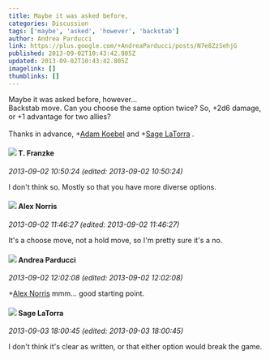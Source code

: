```yaml
---
title: Maybe it was asked before,
categories: Discussion
tags: ['maybe', 'asked', 'however', 'backstab']
author: Andrea Parducci
link: https://plus.google.com/+AndreaParducci/posts/N7e8ZzSehjG
published: 2013-09-02T10:43:42.805Z
updated: 2013-09-02T10:43:42.805Z
imagelink: []
thumblinks: []
---
```


Maybe it was asked before, however...<br />Backstab move. Can you choose the same option twice? So, +2d6 damage, or +1 advantage for two allies?<br /><br />Thanks in advance, <span class="proflinkWrapper"><span class="proflinkPrefix">+</span><a class="proflink" href="https://plus.google.com/112484087750169360510" oid="112484087750169360510">Adam Koebel</a></span> and <span class="proflinkWrapper"><span class="proflinkPrefix">+</span><a class="proflink" href="https://plus.google.com/117415966179711277938" oid="117415966179711277938">Sage LaTorra</a></span> .
<div id='comment z12pvn2b3sf3cxbny220zl1g0unmyl0t3'>
  <h4><img src='{{site.baseurl}}//images/avatars/110330901807759406775_photo.jpg'> T. Franzke</h4>
      <p><cite>2013-09-02 10:50:24 (edited: 2013-09-02 10:50:24)</cite></p>
        <p>I don&#39;t think so. Mostly so that you have more diverse options.</p>
</div>
        

<div id='comment z12pvn2b3sf3cxbny220zl1g0unmyl0t3'>
  <h4><img src='{{site.baseurl}}//images/avatars/112750659160242168572_photo.jpg'> Alex Norris</h4>
      <p><cite>2013-09-02 11:46:27 (edited: 2013-09-02 11:46:27)</cite></p>
        <p>It&#39;s a choose move, not a hold move, so I&#39;m pretty sure it&#39;s a no.</p>
</div>
        

<div id='comment z12pvn2b3sf3cxbny220zl1g0unmyl0t3'>
  <h4><img src='{{site.baseurl}}//images/avatars/101076298485951808085_photo.jpg'> Andrea Parducci</h4>
      <p><cite>2013-09-02 12:02:08 (edited: 2013-09-02 12:02:08)</cite></p>
        <p><span class="proflinkWrapper"><span class="proflinkPrefix">+</span><a class="proflink" href="https://plus.google.com/112750659160242168572" oid="112750659160242168572">Alex Norris</a></span> mmm... good starting point.</p>
</div>
        

<div id='comment z12pvn2b3sf3cxbny220zl1g0unmyl0t3'>
  <h4><img src='{{site.baseurl}}//images/avatars/117415966179711277938_photo.jpg'> Sage LaTorra</h4>
      <p><cite>2013-09-03 18:00:45 (edited: 2013-09-03 18:00:45)</cite></p>
        <p>I don&#39;t think it&#39;s clear as written, or that either option would break the game.</p>
</div>
        